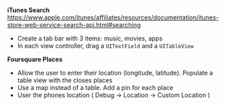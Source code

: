 **iTunes Search**
https://www.apple.com/itunes/affiliates/resources/documentation/itunes-store-web-service-search-api.html#searching
* Create a tab bar with 3 items: music, movies, apps
* In each view controller, drag a `UITextField` and a `UITableView`

**Foursquare Places**
* Allow the user to enter their location (longitude, latitude). Populate a table view with the closes places
* Use a map instead of a table. Add a pin for each place
* User the phones location ( Debug -> Location -> Custom Location )
